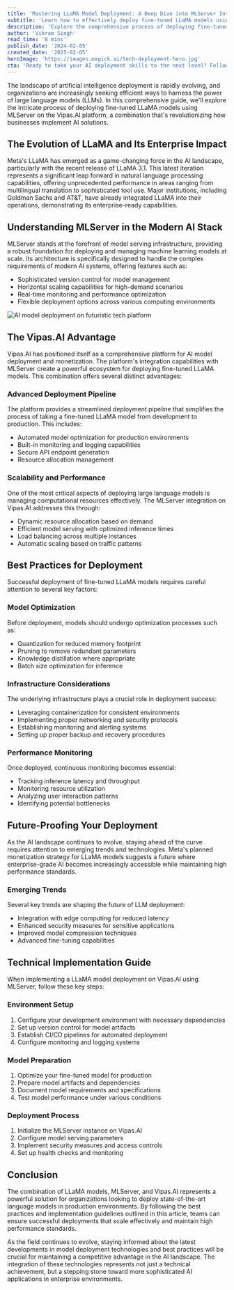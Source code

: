 ```yaml
---
title: 'Mastering LLaMA Model Deployment: A Deep Dive into MLServer Integration with Vipas.AI'
subtitle: 'Learn how to effectively deploy fine-tuned LLaMA models using MLServer on Vipas.AI'
description: 'Explore the comprehensive process of deploying fine-tuned LLaMA models using MLServer on the Vipas.AI platform. Learn about advanced deployment pipelines, scalability considerations, and best practices for optimizing model performance in production environments.'
author: 'Vikram Singh'
read_time: '8 mins'
publish_date: '2024-02-05'
created_date: '2025-02-05'
heroImage: 'https://images.magick.ai/tech-deployment-hero.jpg'
cta: 'Ready to take your AI deployment skills to the next level? Follow us on LinkedIn for regular updates on LLaMA model deployment strategies, MLServer optimization tips, and the latest developments in enterprise AI solutions.'
---
```


The landscape of artificial intelligence deployment is rapidly evolving, and organizations are increasingly seeking efficient ways to harness the power of large language models (LLMs). In this comprehensive guide, we'll explore the intricate process of deploying fine-tuned LLaMA models using MLServer on the Vipas.AI platform, a combination that's revolutionizing how businesses implement AI solutions.

## The Evolution of LLaMA and Its Enterprise Impact

Meta's LLaMA has emerged as a game-changing force in the AI landscape, particularly with the recent release of LLaMA 3.1. This latest iteration represents a significant leap forward in natural language processing capabilities, offering unprecedented performance in areas ranging from multilingual translation to sophisticated tool use. Major institutions, including Goldman Sachs and AT&T, have already integrated LLaMA into their operations, demonstrating its enterprise-ready capabilities.

## Understanding MLServer in the Modern AI Stack

MLServer stands at the forefront of model serving infrastructure, providing a robust foundation for deploying and managing machine learning models at scale. Its architecture is specifically designed to handle the complex requirements of modern AI systems, offering features such as:

- Sophisticated version control for model management
- Horizontal scaling capabilities for high-demand scenarios
- Real-time monitoring and performance optimization
- Flexible deployment options across various computing environments

![AI model deployment on futuristic tech platform](https://i.magick.ai/PIXE/1738760601698_magick_img.webp)

## The Vipas.AI Advantage

Vipas.AI has positioned itself as a comprehensive platform for AI model deployment and monetization. The platform's integration capabilities with MLServer create a powerful ecosystem for deploying fine-tuned LLaMA models. This combination offers several distinct advantages:

### Advanced Deployment Pipeline

The platform provides a streamlined deployment pipeline that simplifies the process of taking a fine-tuned LLaMA model from development to production. This includes:

- Automated model optimization for production environments
- Built-in monitoring and logging capabilities
- Secure API endpoint generation
- Resource allocation management

### Scalability and Performance

One of the most critical aspects of deploying large language models is managing computational resources effectively. The MLServer integration on Vipas.AI addresses this through:

- Dynamic resource allocation based on demand
- Efficient model serving with optimized inference times
- Load balancing across multiple instances
- Automatic scaling based on traffic patterns

## Best Practices for Deployment

Successful deployment of fine-tuned LLaMA models requires careful attention to several key factors:

### Model Optimization

Before deployment, models should undergo optimization processes such as:

- Quantization for reduced memory footprint
- Pruning to remove redundant parameters
- Knowledge distillation where appropriate
- Batch size optimization for inference

### Infrastructure Considerations

The underlying infrastructure plays a crucial role in deployment success:

- Leveraging containerization for consistent environments
- Implementing proper networking and security protocols
- Establishing monitoring and alerting systems
- Setting up proper backup and recovery procedures

### Performance Monitoring

Once deployed, continuous monitoring becomes essential:

- Tracking inference latency and throughput
- Monitoring resource utilization
- Analyzing user interaction patterns
- Identifying potential bottlenecks

## Future-Proofing Your Deployment

As the AI landscape continues to evolve, staying ahead of the curve requires attention to emerging trends and technologies. Meta's planned monetization strategy for LLaMA models suggests a future where enterprise-grade AI becomes increasingly accessible while maintaining high performance standards.

### Emerging Trends

Several key trends are shaping the future of LLM deployment:

- Integration with edge computing for reduced latency
- Enhanced security measures for sensitive applications
- Improved model compression techniques
- Advanced fine-tuning capabilities

## Technical Implementation Guide

When implementing a LLaMA model deployment on Vipas.AI using MLServer, follow these key steps:

### Environment Setup

1. Configure your development environment with necessary dependencies
2. Set up version control for model artifacts
3. Establish CI/CD pipelines for automated deployment
4. Configure monitoring and logging systems

### Model Preparation

1. Optimize your fine-tuned model for production
2. Prepare model artifacts and dependencies
3. Document model requirements and specifications
4. Test model performance under various conditions

### Deployment Process

1. Initialize the MLServer instance on Vipas.AI
2. Configure model serving parameters
3. Implement security measures and access controls
4. Set up health checks and monitoring

## Conclusion

The combination of LLaMA models, MLServer, and Vipas.AI represents a powerful solution for organizations looking to deploy state-of-the-art language models in production environments. By following the best practices and implementation guidelines outlined in this article, teams can ensure successful deployments that scale effectively and maintain high performance standards.

As the field continues to evolve, staying informed about the latest developments in model deployment technologies and best practices will be crucial for maintaining a competitive advantage in the AI landscape. The integration of these technologies represents not just a technical achievement, but a stepping stone toward more sophisticated AI applications in enterprise environments.